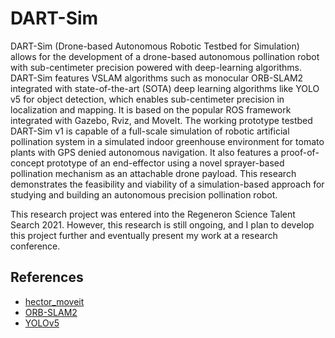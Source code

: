 # DART-Sim

DART-Sim (Drone-based Autonomous Robotic Testbed for Simulation) allows for the development of a drone-based autonomous pollination robot with sub-centimeter precision powered with deep-learning algorithms. DART-Sim features VSLAM algorithms such as monocular ORB-SLAM2 integrated with state-of-the-art (SOTA) deep learning algorithms like YOLO v5 for object detection, which enables sub-centimeter precision in localization and mapping. It is based on the popular ROS framework integrated with Gazebo, Rviz, and MoveIt. The working prototype testbed DART-Sim v1 is capable of a full-scale simulation of robotic artificial pollination system in a simulated indoor greenhouse environment for tomato plants with GPS denied autonomous navigation. It also features a proof-of-concept prototype of an end-effector using a novel sprayer-based pollination mechanism as an attachable drone payload. This research demonstrates the feasibility and viability of a simulation-based approach for studying and building an autonomous precision pollination robot.

This research project was entered into the Regeneron Science Talent Search 2021. However, this research is still ongoing, and I plan to develop this project further and eventually present my work at a research conference.

## References

- [hector_moveit](https://github.com/tahsinkose/hector-moveit)
- [ORB-SLAM2](https://github.com/raulmur/ORB_SLAM2)
- [YOLOv5](https://github.com/ultralytics/yolov5)
